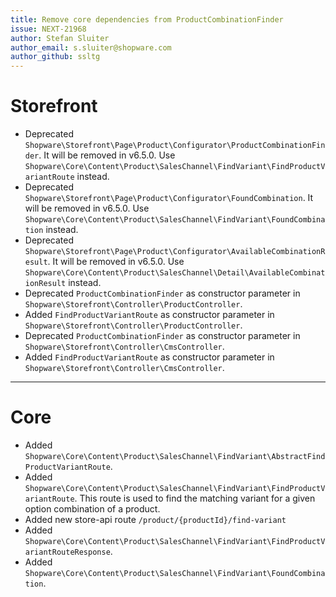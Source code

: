 ```yaml
---
title: Remove core dependencies from ProductCombinationFinder
issue: NEXT-21968
author: Stefan Sluiter
author_email: s.sluiter@shopware.com
author_github: ssltg
---
```

# Storefront
* Deprecated `Shopware\Storefront\Page\Product\Configurator\ProductCombinationFinder`. It will be removed in v6.5.0. Use `Shopware\Core\Content\Product\SalesChannel\FindVariant\FindProductVariantRoute` instead.
* Deprecated `Shopware\Storefront\Page\Product\Configurator\FoundCombination`. It will be removed in v6.5.0. Use `Shopware\Core\Content\Product\SalesChannel\FindVariant\FoundCombination` instead.
* Deprecated `Shopware\Storefront\Page\Product\Configurator\AvailableCombinationResult`. It will be removed in v6.5.0. Use `Shopware\Core\Content\Product\SalesChannel\Detail\AvailableCombinationResult` instead.
* Deprecated `ProductCombinationFinder` as constructor parameter in `Shopware\Storefront\Controller\ProductController`.
* Added `FindProductVariantRoute` as constructor parameter in `Shopware\Storefront\Controller\ProductController`.
* Deprecated `ProductCombinationFinder` as constructor parameter in `Shopware\Storefront\Controller\CmsController`.
* Added `FindProductVariantRoute` as constructor parameter in `Shopware\Storefront\Controller\CmsController`.
___
# Core
* Added `Shopware\Core\Content\Product\SalesChannel\FindVariant\AbstractFindProductVariantRoute`.
* Added `Shopware\Core\Content\Product\SalesChannel\FindVariant\FindProductVariantRoute`. This route is used to find the matching variant for a given option combination of a product.
* Added new store-api route `/product/{productId}/find-variant`
* Added `Shopware\Core\Content\Product\SalesChannel\FindVariant\FindProductVariantRouteResponse`.
* Added `Shopware\Core\Content\Product\SalesChannel\FindVariant\FoundCombination`.